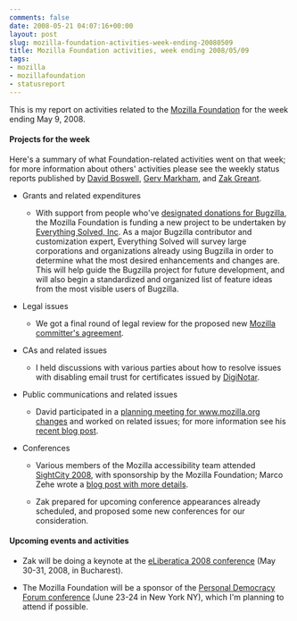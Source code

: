 ```yaml
---
comments: false
date: 2008-05-21 04:07:16+00:00
layout: post
slug: mozilla-foundation-activities-week-ending-20080509
title: Mozilla Foundation activities, week ending 2008/05/09
tags:
- mozilla
- mozillafoundation
- statusreport
---
```


This is my report on activities related to the [Mozilla Foundation](http://www.mozilla.org/foundation/) for the week ending May 9, 2008.


#### Projects for the week


Here's a summary of what Foundation-related activities went on that week; for more information about others' activities please see the weekly status reports published by [David Boswell](http://davidwboswell.wordpress.com/), [Gerv Markham](http://weblogs.mozillazine.org/gerv/), and [Zak Greant](http://zak.greant.com/).



	
  * Grants and related expenditures

	
    * With support from people who've [designated donations for Bugzilla](http://www.bugzilla.org/donate/), the Mozilla Foundation is funding a new project to be undertaken by [Everything Solved, Inc](http://www.everythingsolved.com/). As a major Bugzilla contributor and customization expert, Everything Solved will survey large corporations and organizations already using Bugzilla in order to determine what the most desired enhancements and changes are. This will help guide the Bugzilla project for future development, and will also begin a standardized and organized list of feature ideas from the most visible users of Bugzilla.




	
  * Legal issues

	
    * We got a final round of legal review for the proposed new [Mozilla committer's agreement](http://wiki.mozilla.org/Committers_Agreement).




	
  * CAs and related issues

	
    * I held discussions with various parties about how to resolve issues with disabling email trust for certificates issued by [DigiNotar](http://www.mozilla.org/projects/security/certs/pending/#DigiNotar).




	
  * Public communications and related issues

	
    * David participated in a [planning meeting for www.mozilla.org changes](http://groups.google.com/group/mozilla.dev.mozilla-org/browse_thread/thread/dcb6cf548f511c5b#) and worked on related issues; for more information see his [recent blog post](http://davidwboswell.wordpress.com/2008/05/07/whats-happening-with-the-wwwmozillaorg-site/).




	
  * Conferences

	
    * Various members of the Mozilla accessibility team attended [SightCity 2008](http://www.sightcity.net/index-e.html), with sponsorship by the Mozilla Foundation; Marco Zehe wrote a [blog post with more details](http://www.marcozehe.de/2008/05/12/impressions-from-sightcity-2008-in-frankfurt-germany/).

	
    * Zak prepared for upcoming conference appearances already scheduled, and proposed some new conferences for our consideration.







#### Upcoming events and activities





	
  * Zak will be doing a keynote at the [eLiberatica 2008 conference](https://foundationwiki.mozilla.org/index.php?title=Events/2008/eLiberatica&action=edit) (May 30-31, 2008, in Bucharest).

	
  * The Mozilla Foundation will be a sponsor of the [Personal Democracy Forum conference](http://pdf2008.confabb.com/conferences/60420-personal-democracy-forum-2008) (June 23-24 in New York NY), which I'm planning to attend if possible.


